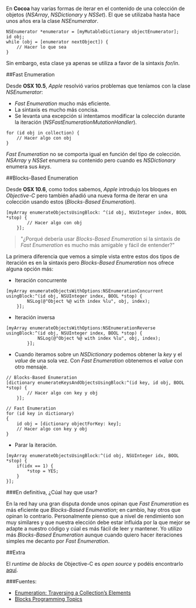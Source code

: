 En **Cocoa** hay varias formas de iterar en el contenido de una colección de objetos (*NSArray*, *NSDictionary* y *NSSet*). El que se utilizaba hasta hace unos años era la clase *NSEnumerator*.

	NSEnumerator *enumerator = [myMutableDictionary objectEnumerator];
	id obj;
	while (obj = [enumerator nextObject]) {
	    // Hacer lo que sea
	}
	
Sin embargo, esta clase ya apenas se utiliza a favor de la sintaxis *for/in*.

##Fast Enumeration

Desde **OSX 10.5**, *Apple* resolvió varios problemas que teníamos con la clase *NSEnumerator*:

* *Fast Enumeration* mucho más eficiente.
*  La sintaxis es mucho más concisa.
*  Se levanta una excepción si intentamos modificar la colección durante la iteración (*NSFastEnumerationMutationHandler*).

<!-- -->

	for (id obj in collection) {
	    // Hacer algo con obj
	}

*Fast Enumeration* no se comporta igual en función del tipo de colección. *NSArray* y *NSSet* enumera su contenido pero cuando es *NSDictionary* enumera sus *keys*.


##Blocks-Based Enumeration

Desde **OSX 10.6**, como todos sabemos, *Apple* introdujo los bloques en *Objective-C* pero también añadió una nueva forma de iterar en una colección usando estos (*Blocks-Based Enumeration*).

    [myArray enumerateObjectsUsingBlock: ^(id obj, NSUInteger index, BOOL *stop) {
            // Hacer algo con obj
        }];
        
> "¿Porqué debería usar *Blocks-Based Enumeration* si la sintaxis de *Fast Enumeration* es mucho más amigable y fácil de entender?"

La primera diferencia que vemos a simple vista entre estos dos tipos de iteración es en la sintaxis pero *Blocks-Based Enumeration* nos ofrece alguna opción más:

* Iteración concurrente

<!-- -->

    [myArray enumerateObjectsWithOptions:NSEnumerationConcurrent usingBlock:^(id obj, NSUInteger index, BOOL *stop) {
            NSLog(@"Object %@ with index %lu", obj, index);
        }];
        
* Iteración inversa

<!-- -->

    [myArray enumerateObjectsWithOptions:NSEnumerationReverse usingBlock:^(id obj, NSUInteger index, BOOL *stop) {
                NSLog(@"Object %@ with index %lu", obj, index);
            }];
            
* Cuando iteramos sobre un *NSDictionary* podemos obtener la *key* y el *value* de una sola vez. Con *Fast Enumeration* obtenemos el *value* con otro mensaje.

<!-- -->

    // Blocks-Based Enumeration
    [dictionary enumerateKeysAndObjectsUsingBlock:^(id key, id obj, BOOL *stop) {
            // Hacer algo con key y obj
        }];
        
    // Fast Enumeration
    for (id key in dictionary)
    {
        id obj = [dictionary objectForKey: key];
        // Hacer algo con key y obj
    }
    
* Parar la iteración.

<!-- -->

    [myArray enumerateObjectsUsingBlock:^(id obj, NSUInteger idx, BOOL *stop) {
        if(idx == 1) {
            *stop = YES;
        }
    }];
    
    
###En definitiva, ¿Cúal hay que usar?

En la red hay una gran disputa donde unos opinan que *Fast Enumeration* es más eficiente que *Blocks-Based Enumeration*; en cambio, hay otros que opinan lo contrario.
Personalmente pienso que a nivel de rendimiento son muy similares y que nuestra elección debe estar influida por la que mejor se adapte a nuestro código y cúal es más fácil de leer y mantener. Yo utilizo más *Blocks-Based Enumeration* aunque cuando quiero hacer iteraciones simples me decanto por *Fast Enumeration*.


##Extra

El *runtime* de *blocks* de Objective-C es *open source* y podéis encontrarlo [aquí](http://llvm.org/svn/llvm-project/compiler-rt/trunk/).


###Fuentes:

* [Enumeration: Traversing a Collection’s Elements](https://developer.apple.com/library/mac/#documentation/Cocoa/Conceptual/Collections/Articles/Enumerators.html)
* [Blocks Programming Topics](http://developer.apple.com/library/ios/#documentation/cocoa/Conceptual/Blocks/Articles/00_Introduction.html)